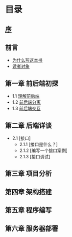 # 目录

## [序](preface/index.md)

## 前言
- [为什么写这本书](introduction/why_write.md)
- [读者对象](introduction/reader.md)

## 第一章 前后端初探
- 1.1 [理解前后端](front_backend/understand.md)
- 1.2 [前后端分离](front_backend/separate.md)
- 1.3 [前后端交互](front_backend/interaction.md)

## 第二章 后端详谈
- 2.1 [接口]
	- 2.1.1 [接口是什么？]
	- 2.1.2 [编写一个接口案例]
	- 2.1.3 [接口调试]

## 第三章 项目分析

## 第四章 架构搭建

## 第五章 程序编写

## 第六章 服务器部署
